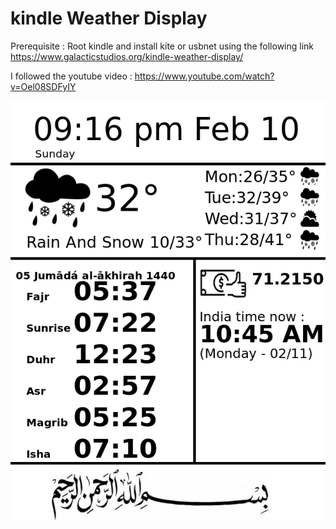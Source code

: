 # kindle Weather Display

Prerequisite :
Root kindle and install kite or usbnet using the following link
https://www.galacticstudios.org/kindle-weather-display/

I followed the youtube video :
https://www.youtube.com/watch?v=Oel08SDFyIY

![alt text](https://github.com/rmazumder/kindledisplay/blob/master/weather-script-output-tme.png)


